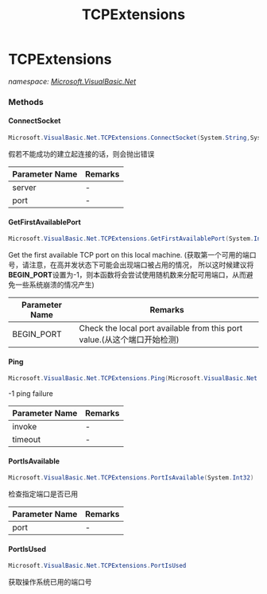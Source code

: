 ﻿---
title: TCPExtensions
---

# TCPExtensions
_namespace: [Microsoft.VisualBasic.Net](N-Microsoft.VisualBasic.Net.html)_





### Methods

#### ConnectSocket
```csharp
Microsoft.VisualBasic.Net.TCPExtensions.ConnectSocket(System.String,System.Int32)
```
假若不能成功的建立起连接的话，则会抛出错误

|Parameter Name|Remarks|
|--------------|-------|
|server|-|
|port|-|


#### GetFirstAvailablePort
```csharp
Microsoft.VisualBasic.Net.TCPExtensions.GetFirstAvailablePort(System.Int32)
```
Get the first available TCP port on this local machine.
 (获取第一个可用的端口号，请注意，在高并发状态下可能会出现端口被占用的情况，
 所以这时候建议将**BEGIN_PORT**设置为-1，则本函数将会尝试使用随机数来分配可用端口，从而避免一些系统崩溃的情况产生)

|Parameter Name|Remarks|
|--------------|-------|
|BEGIN_PORT|Check the local port available from this port value.(从这个端口开始检测)|


#### Ping
```csharp
Microsoft.VisualBasic.Net.TCPExtensions.Ping(Microsoft.VisualBasic.Net.AsynInvoke,System.Int32)
```
-1 ping failure

|Parameter Name|Remarks|
|--------------|-------|
|invoke|-|
|timeout|-|


#### PortIsAvailable
```csharp
Microsoft.VisualBasic.Net.TCPExtensions.PortIsAvailable(System.Int32)
```
检查指定端口是否已用

|Parameter Name|Remarks|
|--------------|-------|
|port|-|


#### PortIsUsed
```csharp
Microsoft.VisualBasic.Net.TCPExtensions.PortIsUsed
```
获取操作系统已用的端口号


